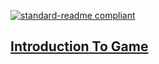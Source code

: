 [![standard-readme compliant](https://img.shields.io/badge/Return_To-Previous_Page-blueviolet.svg?style=flat-square?size=100)](../main.md)
## [Introduction To Game](./Intro.md)

